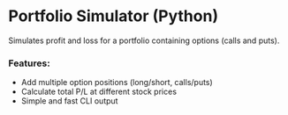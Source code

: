 # Portfolio Simulator (Python)

Simulates profit and loss for a portfolio containing options (calls and puts).

### Features:
- Add multiple option positions (long/short, calls/puts)
- Calculate total P/L at different stock prices
- Simple and fast CLI output
